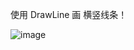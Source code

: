 使用 DrawLine 画 横竖线条！
 
![image](https://user-images.githubusercontent.com/26439413/149788511-6c5bfd69-74d0-4020-b70f-d82dfd069c05.png)
